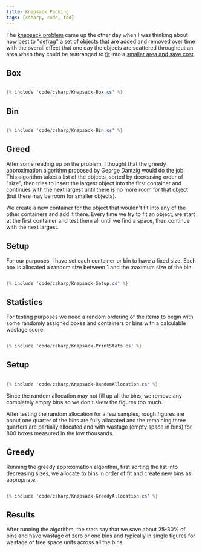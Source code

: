 ```yaml
---
title: Knapsack Packing
tags: [csharp, code, tdd]
---
```


The <a href="https://en.wikipedia.org/wiki/Knapsack_problem">knapsack problem</a> came up the other day when I
was thinking about how best to "defrag" a set of objects that are added and removed over time with the overall
effect that one day the objects are scattered throughout an area when they could be rearranged to
<a href="https://en.wikipedia.org/wiki/Packing_problems#Packing_squares"> fit</a> into a
<a href="https://en.wikipedia.org/wiki/Bin_packing_problem">smaller area and save cost</a>.

## Box

```csharp

{% include 'code/csharp/Knapsack-Box.cs' %}

```

## Bin

```csharp

{% include 'code/csharp/Knapsack-Bin.cs' %}

```

## Greed

After some reading up on the problem, I thought that the greedy approximation algorithm proposed by George
Dantzig would do the job. This algorithm takes a list of the objects, sorted by decreasing order of "size",
then tries to insert the largest object into the first container and continues with the next largest until there
is no more room for that object (but there may be room for smaller objects).

We create a new container for the object that wouldn't fit into any of the other containers and add it there.
Every time we try to fit an object, we start at the first container and test them all until we find a space,
then continue with the next largest.

## Setup

For our purposes, I have set each container or bin to have a fixed size. Each box is allocated a random size between
1 and the maximum size of the bin.

```csharp

{% include 'code/csharp/Knapsack-Setup.cs' %}

```

## Statistics

For testing purposes we need a random ordering of the items to begin with some randomly assigned boxes and
containers or bins with a calculable wastage score.

```csharp

{% include 'code/csharp/Knapsack-PrintStats.cs' %}

```

## Setup

```csharp

{% include 'code/csharp/Knapsack-RandomAllocation.cs' %}

```

Since the random allocation may not fill up all the bins, we remove any completely empty bins so we don't skew
the figures too much.

After testing the random allocation for a few samples, rough figures are about one quarter of the bins are
fully allocated and the remaining three quarters are partially allocated and with wastage (empty space
in bins) for 800 boxes measured in the low thousands.

## Greedy

Running the greedy approximation algorithm, first sorting the list into decreasing sizes, we allocate to bins in order
of fit and create new bins as appropriate.

```csharp

{% include 'code/csharp/Knapsack-GreedyAllocation.cs' %}

```

## Results

After running the algorithm, the stats say that we save about 25-30% of bins and have wastage of zero or one bins and
typically in single figures for wastage of free space units across all the bins.
